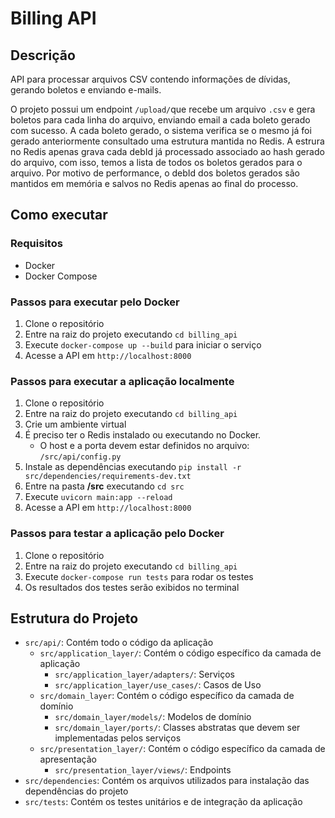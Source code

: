 # Billing API

## Descrição
API para processar arquivos CSV contendo informações de dívidas, gerando boletos e enviando e-mails.

O projeto possui um endpoint `/upload/`que recebe um arquivo `.csv` e gera boletos para cada linha do arquivo, enviando email a cada boleto gerado com sucesso. A cada boleto gerado, o sistema verifica se o mesmo já foi gerado anteriormente consultado uma estrutura mantida no Redis. A estrura no Redis apenas grava cada debId já processado associado ao hash gerado do arquivo, com isso, temos a lista de todos os boletos gerados para o arquivo. Por motivo de performance, o debId dos boletos gerados são mantidos em memória e salvos no Redis apenas ao final do processo.

## Como executar

### Requisitos
- Docker
- Docker Compose

### Passos para executar pelo Docker
1. Clone o repositório
2. Entre na raiz do projeto executando `cd billing_api`
3. Execute `docker-compose up --build` para iniciar o serviço
4. Acesse a API em `http://localhost:8000`

### Passos para executar a aplicação localmente
1. Clone o repositório
2. Entre na raiz do projeto executando `cd billing_api`
2. Crie um ambiente virtual
3. É preciso ter o Redis instalado ou executando no Docker.
    - O host e a porta devem estar definidos no arquivo: `/src/api/config.py`
4. Instale as dependências executando `pip install -r src/dependencies/requirements-dev.txt`
5. Entre na pasta **/src** executando `cd src`
6. Execute `uvicorn main:app --reload`
7. Acesse a API em `http://localhost:8000`

### Passos para testar a aplicação pelo Docker
1. Clone o repositório
2. Entre na raiz do projeto executando `cd billing_api`
3. Execute `docker-compose run tests` para rodar os testes
4. Os resultados dos testes serão exibidos no terminal

## Estrutura do Projeto
- `src/api/`: Contém todo o código da aplicação
    - `src/application_layer/`: Contém o código específico da camada de aplicação
        - `src/application_layer/adapters/`: Serviços
        - `src/application_layer/use_cases/`: Casos de Uso
    - `src/domain_layer`: Contém o código específico da camada de domínio
        - `src/domain_layer/models/`: Modelos de domínio
        - `src/domain_layer/ports/`: Classes abstratas que devem ser implementadas pelos serviços
    - `src/presentation_layer/`: Contém o código específico da camada de apresentação
        - `src/presentation_layer/views/`: Endpoints
- `src/dependencies`: Contém os arquivos utilizados para instalação das dependências do projeto
- `src/tests`: Contém os testes unitários e de integração da aplicação